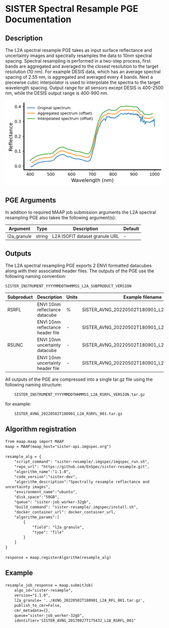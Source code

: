 # SISTER Spectral Resample PGE Documentation

## Description

The L2A spectral resample PGE takes as input surface reflectance and uncertainty images and spectrally resamples the data
to 10nm spectral spacing. Spectral resampling is performed in a two-step process, first bands are aggregated and averaged to the closest resolution to the target resolution (10 nm). For example DESIS data, which has an average spectral spacing of 2.55 nm, is aggregated and averaged every 4 bands. Next a piecewise cubic interpolator is used to interpolate the spectra to the target wavelength spacing. Output range for all sensors except DESIS is 400-2500 nm, while the DESIS output range is 400-990 nm.

![DESIS spectral resampling example](./figures/spectral_resample_example.png)

## PGE Arguments

In addition to required MAAP job submission arguments the L2A spectral resampling PGE also takes the following argument(s):


|Argument| Type |  Description | Default|
|---|---|---|---|
| l2a_granule| string |L2A ISOFIT dataset granule URL| -|


## Outputs

The L2A spectral resampling PGE exports 2 ENVI formatted datacubes along with their associated header files. The outputs of the PGE use the following naming convention:

    SISTER_INSTRUMENT_YYYYMMDDTHHMMSS_L2A_SUBPRODUCT_VERSION

|Subproduct| Description |  Units | Example filename |
|---|---|---|---|
| RSRFL| ENVI 10nm reflectance datacube | % | SISTER_AVNG\_20220502T180901\_L2A\_RSRFL_001|
| | ENVI 10nm reflectance header file  | - | SISTER_AVNG\_20220502T180901\_L2A\_RSRFL_001.hdr|
| RSUNC| ENVI 10nm uncertainty datacube | - | SISTER_AVNG\_20220502T180901\_L2A\_RSUNC_001|
| | ENVI 10nm uncertainty header file  | - | SISTER_AVNG\_20220502T180901\_L2A\_RSUNC_001.hdr|


All outputs of the PGE are compressed into a single tar.gz file using the following naming structure:

 	 	SISTER_INSTRUMENT_YYYYMMDDTHHMMSS_L2A_RSRFL_VERSION.tar.gz

for example:

		SISTER_AVNG_20220502T180901_L2A_RSRFL_001.tar.gz

## Algorithm registration

	from maap.maap import MAAP
	maap = MAAP(maap_host="sister-api.imgspec.org")
	
	resample_alg = {
	    "script_command": "sister-resample/.imgspec/imgspec_run.sh",
	    "repo_url": "https://github.com/EnSpec/sister-resample.git",
	    "algorithm_name":"1.1.0",
	    "code_version":"sister-dev",
	    "algorithm_description":"Spectrally resample reflectance and uncertainty images",
	    "environment_name":"ubuntu",
	    "disk_space":"50GB",
	    "queue": "sister-job_worker-32gb",
	    "build_command": "sister-resample/.imgspec/install.sh",
	    "docker_container_url": docker_container_url,
	    "algorithm_params":[
	        {
	            "field": "l2a_granule",
	            "type": "file"
	        }
	    ]
	}
	
	response = maap.registerAlgorithm(resample_alg)

## Example

	resample_job_response = maap.submitJob(
	    algo_id="sister-resample",
	    version="1.1.0",
	    l2a_granule= '../AVNG_20220502T180901_L2A_RFL_001.tar.gz',
	    publish_to_cmr=False,
	    cmr_metadata={},
	    queue="sister-job_worker-32gb",
	    identifier='SISTER_AVNG_20170827T175432_L2A_RSRFL_001"
